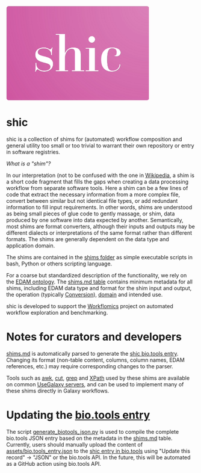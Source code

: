 <img src="/assets/img/shic_logo.png" alt="shic logo" style="height: 250px;"/>

# shic
shic is a collection of shims for (automated) workflow composition and general utility too small or too trivial to warrant their own repository or entry in software registries.

_What is a "shim"?_

In our interpretation (not to be confused with the one in [Wikipedia](https://en.wikipedia.org/wiki/Shim_(computing)), a shim is a short code fragment that fills the gaps when creating a data processing workflow from separate software tools. Here a shim can be a few lines of code that extract the necessary information from a more complex file, convert between similar but not identical file types, or add redundant information to fill input requirements. In other words, shims are understood as being small pieces of glue code to gently massage, or shim, data produced by one software into data expected by another. Semantically, most shims are format converters, although their inputs and outputs may be different dialects or interpretations of the same format rather than different formats. The shims are generally dependent on the data type and application domain.

The shims are contained in the [shims folder](shims) as simple executable scripts in bash, Python or others scripting language.

For a coarse but standardized description of the functionality, we rely on the [EDAM ontology](https://edamontology.org). The [shims.md table](shims.md) contains minimum metadata for all shims, including EDAM data type and format for the shim input and output, the operation (typically [Conversion](http://edamontology.org/operation_3434)), [domain](http://edamontology.org/topic_0003) and intended use.

shic is developed to support the [Workflomics](https://research-software-directory.org/software/workflomics) project on automated workflow exploration and benchmarking.

# Notes for curators and developers

[shims.md](shims.md) is automatically parsed to generate the [shic bio.tools entry](https://bio.tools/shic). Changing its format (non-table content, columns, column names, EDAM references, etc.) may require corresponding changes to the parser.

Tools such as [awk](https://usegalaxy.eu/root?tool_id=toolshed.g2.bx.psu.edu/repos/bgruening/text_processing/tp_awk_tool/1.1.2), [cut](https://usegalaxy.eu/root?tool_id=Cut1), [grep](https://usegalaxy.eu/root?tool_id=toolshed.g2.bx.psu.edu/repos/bgruening/text_processing/tp_grep_tool/1.1.1) and [XPath](https://usegalaxy.eu/root?tool_id=toolshed.g2.bx.psu.edu/repos/iuc/xpath/xpath/1.0.0) used by these shims are available on common [UseGalaxy servers](https://galaxyproject.org/use/), and can be used to implement many of these shims directly in Galaxy workflows.

# Updating the [bio.tools entry](https://bio.tools/shic)

The script [generate_biotools_json.py](generate_biotools_json.py) is used to compile the complete bio.tools JSON entry based on the metadata in the [shims.md](shims.md) table. Currently, users should manually upload the content of [assets/bio.tools_entry.json](https://github.com/magnuspalmblad/shic/blob/main/assets/bio.tools_entry.json) to the [shic entry in bio.tools](https://bio.tools/shic/edit) using "Update this record" -> "JSON" or the bio.tools API. In the future, this will be automated as a GitHub action using bio.tools API.

